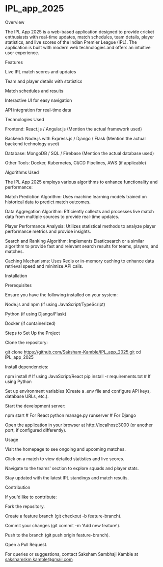 # IPL_app_2025

Overview

The IPL App 2025 is a web-based application designed to provide cricket enthusiasts with real-time updates, match schedules, team details, player statistics, and live scores of the Indian Premier League (IPL). The application is built with modern web technologies and offers an intuitive user experience.

Features

Live IPL match scores and updates

Team and player details with statistics

Match schedules and results

Interactive UI for easy navigation

API integration for real-time data

Technologies Used

Frontend: React.js / Angular.js (Mention the actual framework used)

Backend: Node.js with Express.js / Django / Flask (Mention the actual backend technology used)

Database: MongoDB / SQL / Firebase (Mention the actual database used)

Other Tools: Docker, Kubernetes, CI/CD Pipelines, AWS (if applicable)

Algorithms Used

The IPL App 2025 employs various algorithms to enhance functionality and performance:

Match Prediction Algorithm: Uses machine learning models trained on historical data to predict match outcomes.

Data Aggregation Algorithm: Efficiently collects and processes live match data from multiple sources to provide real-time updates.

Player Performance Analysis: Utilizes statistical methods to analyze player performance metrics and provide insights.

Search and Ranking Algorithm: Implements Elasticsearch or a similar algorithm to provide fast and relevant search results for teams, players, and matches.

Caching Mechanisms: Uses Redis or in-memory caching to enhance data retrieval speed and minimize API calls.

Installation

Prerequisites

Ensure you have the following installed on your system:

Node.js and npm (if using JavaScript/TypeScript)

Python (if using Django/Flask)

Docker (if containerized)

Steps to Set Up the Project

Clone the repository:

git clone https://github.com/Saksham-Kamble/IPL_app_2025.git
cd IPL_app_2025

Install dependencies:

npm install  # If using JavaScript/React
pip install -r requirements.txt  # If using Python

Set up environment variables (Create a .env file and configure API keys, database URLs, etc.).

Start the development server:

npm start  # For React
python manage.py runserver  # For Django

Open the application in your browser at http://localhost:3000 (or another port, if configured differently).

Usage

Visit the homepage to see ongoing and upcoming matches.

Click on a match to view detailed statistics and live scores.

Navigate to the teams' section to explore squads and player stats.

Stay updated with the latest IPL standings and match results.

Contribution

If you'd like to contribute:

Fork the repository.

Create a feature branch (git checkout -b feature-branch).

Commit your changes (git commit -m 'Add new feature').

Push to the branch (git push origin feature-branch).

Open a Pull Request.


For queries or suggestions, contact Saksham Sambhaji Kamble at sakshamskm.kamble@gmail.com

